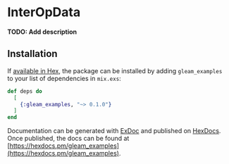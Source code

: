 # InterOpData

**TODO: Add description**

## Installation

If [available in Hex](https://hex.pm/docs/publish), the package can be installed
by adding `gleam_examples` to your list of dependencies in `mix.exs`:

```elixir
def deps do
  [
    {:gleam_examples, "~> 0.1.0"}
  ]
end
```

Documentation can be generated with [ExDoc](https://github.com/elixir-lang/ex_doc)
and published on [HexDocs](https://hexdocs.pm). Once published, the docs can
be found at [https://hexdocs.pm/gleam_examples](https://hexdocs.pm/gleam_examples).

